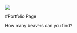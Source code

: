 ![](https://github.com/lisabroadhead/dojo/blob/main/CSS/portfolio/portfolio.png)

#Portfolio Page

How many beavers can you find?
